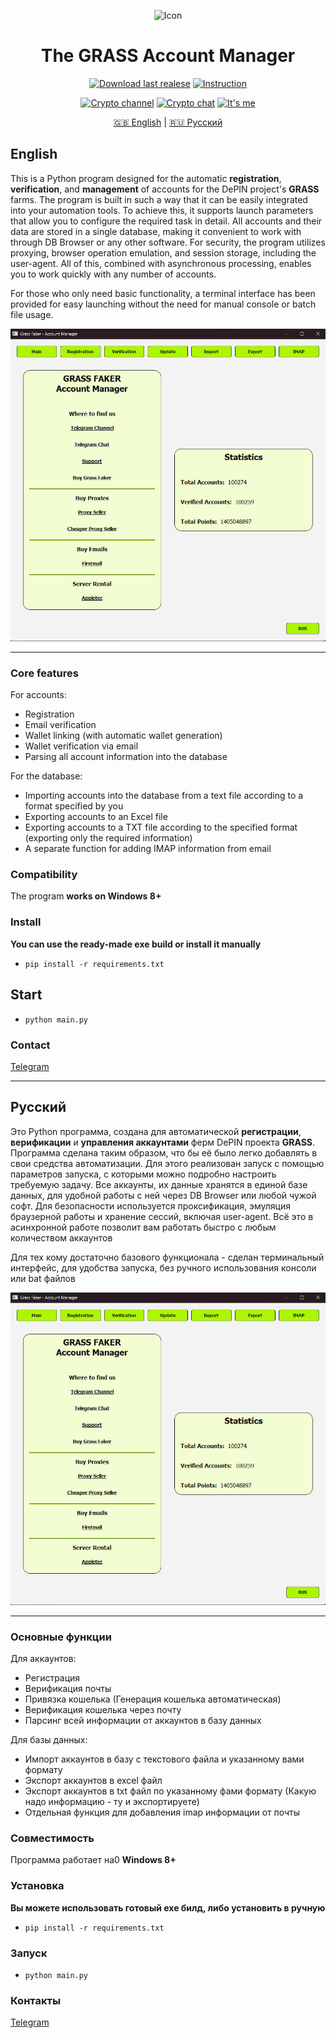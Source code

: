 <div align="center">

![Icon](https://raw.githubusercontent.com/undermindexe/grass_manager/refs/heads/main/assets/icon.ico)

# The GRASS Account Manager

[![Download last realese](https://img.shields.io/badge/download-YellowGreen?style=plastic&logo=github&label=Stable&link=https%3A%2F%2Fgithub.com%2Fundermindexe%2Fgrass_manager%2Freleases)](https://github.com/undermindexe/grass_manager/releases)
[![Instruction](https://img.shields.io/badge/how_to_use-YellowGreen?style=plastic&logo=gitbook&label=Help&link=https%3A%2F%2Fexpanse-2.gitbook.io%2Fgrass-faker%2F)](https://expanse-2.gitbook.io/grass-faker/)

[![Crypto channel](https://img.shields.io/badge/crypto_channel-pink?style=plastic&label=Telegram&color=pink&link=https%3A%2F%2Ft.me%2Fexpanse_crypto)](https://t.me/expanse_crypto)
[![Crypto chat](https://img.shields.io/badge/crypto_chat-pink?style=plastic&label=Telegram&color=pink&link=https%3A%2F%2Ft.me%2Fexpanse_crypto)](https://t.me/expanse_chat)
[![It's me](https://img.shields.io/badge/I%60ts_me-pink?style=plastic&label=Telegram&color=pink&link=https%3A%2F%2Ft.me%2FUnderMindExe)](https://t.me/UnderMindExe)

[🇬🇧 English](#english) | [🇷🇺 Русский](#русский)

</div>

## English

This is a Python program designed for the automatic **registration**, **verification**, and **management** of accounts for the DePIN project's **GRASS** farms. The program is built in such a way that it can be easily integrated into your automation tools. To achieve this, it supports launch parameters that allow you to configure the required task in detail. All accounts and their data are stored in a single database, making it convenient to work with through DB Browser or any other software. For security, the program utilizes proxying, browser operation emulation, and session storage, including the user-agent. All of this, combined with asynchronous processing, enables you to work quickly with any number of accounts.

For those who only need basic functionality, a terminal interface has been provided for easy launching without the need for manual console or batch file usage.

<div align="center">
<img src="assets/GAM.png" alt="Icon" width="650"/>
</div>

---

### Core features

For accounts:

- Registration
- Email verification
- Wallet linking (with automatic wallet generation)
- Wallet verification via email
- Parsing all account information into the database

For the database:

- Importing accounts into the database from a text file according to a format specified by you
- Exporting accounts to an Excel file
- Exporting accounts to a TXT file according to the specified format (exporting only the required information)
- A separate function for adding IMAP information from email

### Compatibility

The program **works on Windows 8+**

### Install

**You can use the ready-made exe build or install it manually**

- `pip install -r requirements.txt`

## Start

- `python main.py`

### Contact

[Telegram](https://t.me/UnderMindExe)

---

## Русский

Это Python программа, создана для автоматической **регистрации**, **верификации** и **управления аккаунтами** ферм DePIN проекта **GRASS**. Программа сделана таким образом, что бы её было легко добавлять в свои средства автоматизации. Для этого реализован запуск с помощью параметров запуска, с которыми можно подробно настроить требуемую задачу. Все аккаунты, их данные хранятся в единой базе данных, для удобной работы с ней через DB Browser или любой чужой софт. Для безопасности используется проксификация, эмуляция браузерной работы и хранение сессий, включая user-agent. Всё это в асинхронной работе позволит вам работать быстро с любым количеством аккаунтов

Для тех кому достаточно базового функционала - сделан терминальный интерфейс, для удобства запуска, без ручного использования консоли или bat файлов

<div align="center">
<img src="assets/GAM.png" alt="Icon" width="650"/>
</div>

---

### Основные функции

Для аккаунтов:

- Регистрация
- Верификация почты
- Привязка кошелька (Генерация кошелька автоматическая)
- Верификация кошелька через почту
- Парсинг всей информации от аккаунтов в базу данных

Для базы данных:

- Импорт аккаунтов в базу с текстового файла и указанному вами формату
- Экспорт аккаунтов в excel файл
- Экспорт аккаунтов в txt файл по указанному фами формату (Какую надо информацию - ту и экспортируете)
- Отдельная функция для добавления imap информации от почты

### Совместимость

Программа работает на0 **Windows 8+**

### Установка

**Вы можете использовать готовый exe билд, либо установить в ручную**

- `pip install -r requirements.txt`

### Запуск

- `python main.py`

### Контакты

[Telegram](https://t.me/UnderMindExe)
